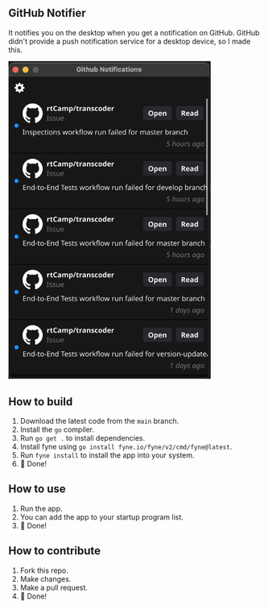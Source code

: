 ## GitHub Notifier
It notifies you on the desktop when you get a notification on GitHub. GitHub didn't provide a push notification service for a desktop device, so I made this.

<img width="402" alt="Screenshot 2023-10-18 at 6 29 21 PM" src="./screenshot.png">

## How to build
1. Download the latest code from the `main` branch.
2. Install the `go` compiler.
3. Run `go get .` to install dependencies.
4. Install fyne using `go install fyne.io/fyne/v2/cmd/fyne@latest`.
5. Run `fyne install` to install the app into your system.
6. 🎉 Done!

## How to use
1. Run the app.
2. You can add the app to your startup program list.
3. 🎉 Done!

## How to contribute
1. Fork this repo.
2. Make changes.
3. Make a pull request.
4. 🎉 Done!
